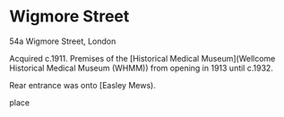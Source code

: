 # Wigmore Street

54a Wigmore Street, London

Acquired c.1911. Premises of the \[Historical Medical Museum\]\(Wellcome Historical Medical Museum \(WHMM\)\) from opening in 1913 until c.1932.

Rear entrance was onto \[Easley Mews\).

place

